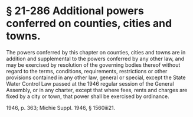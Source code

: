 # § 21-286 Additional powers conferred on counties, cities and towns.

<p>The powers conferred by this chapter on counties, cities and towns are in addition and supplemental to the powers conferred by any other law, and may be exercised by resolution of the governing bodies thereof without regard to the terms, conditions, requirements, restrictions or other provisions contained in any other law, general or special, except the State Water Control Law passed at the 1946 regular session of the General Assembly, or in any charter, except that where fees, rents and charges are fixed by a city or town, that power shall be exercised by ordinance.</p><p>1946, p. 363; Michie Suppl. 1946, § 1560iii21.</p>